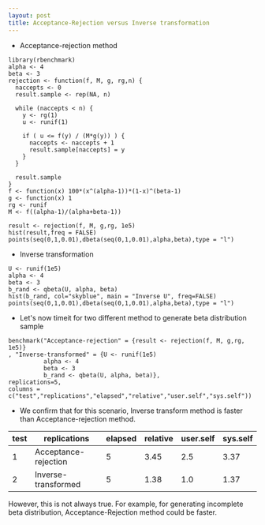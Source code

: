 ```yaml
---
layout: post
title: Acceptance-Rejection versus Inverse transformation
---
```

- Acceptance-rejection method

```
library(rbenchmark)
alpha <- 4
beta <- 3
rejection <- function(f, M, g, rg,n) {
  naccepts <- 0
  result.sample <- rep(NA, n)
  
  while (naccepts < n) {
    y <- rg(1)
    u <- runif(1)
    
    if ( u <= f(y) / (M*g(y)) ) {
      naccepts <- naccepts + 1
      result.sample[naccepts] = y
    }
  }
  
  result.sample
}
f <- function(x) 100*(x^(alpha-1))*(1-x)^(beta-1)
g <- function(x) 1
rg <- runif
M <- f((alpha-1)/(alpha+beta-1))

result <- rejection(f, M, g,rg, 1e5)
hist(result,freq = FALSE)
points(seq(0,1,0.01),dbeta(seq(0,1,0.01),alpha,beta),type = "l")
```

- Inverse transformation

```
U <- runif(1e5)
alpha <- 4
beta <- 3
b_rand <- qbeta(U, alpha, beta)
hist(b_rand, col="skyblue", main = "Inverse U", freq=FALSE)
points(seq(0,1,0.01),dbeta(seq(0,1,0.01),alpha,beta),type = "l")
```

- Let's now timeit for two different method to generate beta distribution sample

```
benchmark("Acceptance-rejection" = {result <- rejection(f, M, g,rg, 1e5)}
, "Inverse-transformed" = {U <- runif(1e5)
          alpha <- 4
          beta <- 3
          b_rand <- qbeta(U, alpha, beta)}, 
replications=5,
columns = c("test","replications","elapsed","relative","user.self","sys.self"))
```

- We confirm that for this scenario, Inverse transform method is faster than Acceptance-rejection method.
                  
test|replications|elapsed|relative|user.self|sys.self
----|------------|-------|--------|---------|--------
1|Acceptance-rejection|5|3.45|2.5|3.37|0.01
2|Inverse-transformed|5|1.38|1.0|1.37|0.00

However, this is not always true.
For example, for generating incomplete beta distribution, Acceptance-Rejection method could be faster.
